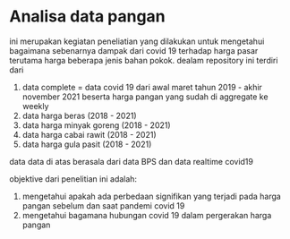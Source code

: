 # Analisa data pangan

ini merupakan kegiatan peneliatian yang dilakukan untuk mengetahui bagaimana sebenarnya dampak dari covid 19 terhadap harga pasar terutama harga beberapa jenis bahan pokok.
dealam repository ini terdiri dari 
1. data complete = data covid 19 dari awal maret tahun 2019 - akhir november 2021 beserta harga pangan yang sudah di aggregate ke weekly 
2. data harga beras (2018 - 2021)
3. data harga minyak goreng (2018 - 2021)
4. data harga cabai rawit (2018 - 2021)
5. data harga gula pasit (2018 - 2021)


data data di atas berasala dari data BPS dan data realtime covid19

objektive dari penelitian ini adalah:
1. mengetahui apakah ada perbedaan signifikan yang terjadi pada harga pangan sebelum dan saat pandemi covid 19 
2. mengetahui bagamana hubungan covid 19 dalam pergerakan harga pangan


